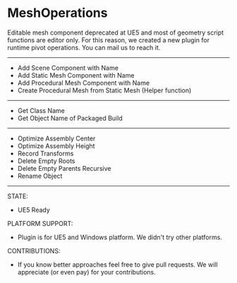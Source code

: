 # MeshOperations

Editable mesh component deprecated at UE5 and most of geometry script functions are editor only.
For this reason, we created a new plugin for runtime pivot operations.
You can mail us to reach it.

--------------------------------------------------------------------------------------------
- Add Scene Component with Name
- Add Static Mesh Component with Name
- Add Procedural Mesh Component with Name
- Create Procedural Mesh from Static Mesh (Helper function)
--------------------------------------------------------------------------------------------
- Get Class Name
- Get Object Name of Packaged Build
--------------------------------------------------------------------------------------------
- Optimize Assembly Center
- Optimize Assembly Height
- Record Transforms
- Delete Empty Roots
- Delete Empty Parents Recursive
- Rename Object
--------------------------------------------------------------------------------------------
STATE:
- UE5 Ready

PLATFORM SUPPORT:
- Plugin is for UE5 and Windows platform. We didn't try other platforms.

CONTRIBUTIONS:
- If you know better approaches feel free to give pull requests. We will appreciate (or even pay) for your contributions.
